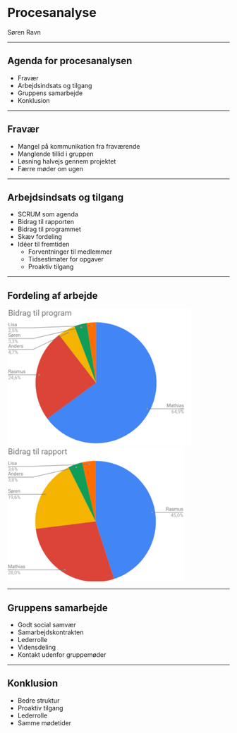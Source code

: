 <!-- .element: data-background-video="images/animations/particle.mov" data-background-video-loop="true" data-background-video-muted="true" -->
<br>

# Procesanalyse

Søren Ravn

---

## Agenda for procesanalysen
- Fravær                        <!-- .element: class="fragment" data-fragment-index="1" -->
- Arbejdsindsats og tilgang     <!-- .element: class="fragment" data-fragment-index="2" -->
- Gruppens samarbejde           <!-- .element: class="fragment" data-fragment-index="3" -->
- Konklusion                    <!-- .element: class="fragment" data-fragment-index="4" -->

---

## Fravær
- Mangel på kommunikation fra fraværende
- Manglende tillid i gruppen
- Løsning halvejs gennem projektet
- Færre møder om ugen

---

## Arbejdsindsats og tilgang
- SCRUM som agenda
- Bidrag til rapporten
- Bidrag til programmet
- Skæv fordeling
- Idéer til fremtiden
  - Forventninger til medlemmer
  - Tidsestimater for opgaver
  - Proaktiv tilgang

---

## Fordeling af arbejde
![program billede](images/../../images/program.png)
![rapport billede](images/../../images/rapport.png)

---

## Gruppens samarbejde
- Godt social samvær
- Samarbejdskontrakten
- Lederrolle
- Vidensdeling
- Kontakt udenfor gruppemøder

---

## Konklusion
- Bedre struktur
- Proaktiv tilgang
- Lederrolle
- Samme mødetider
